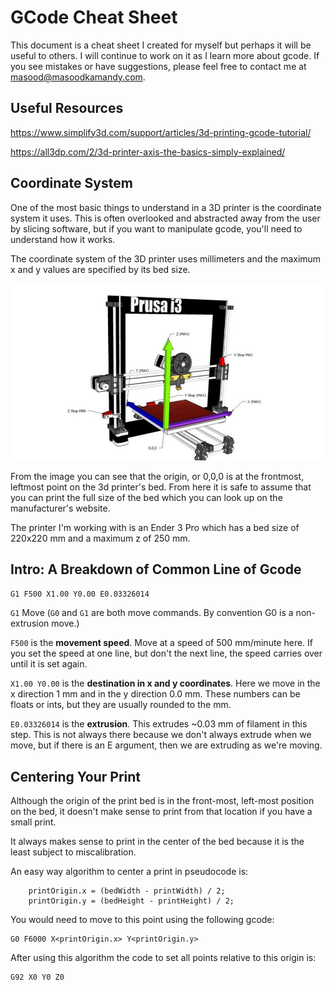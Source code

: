 # GCode Cheat Sheet

This document is a cheat sheet I created for myself but perhaps it will be useful to others. I will continue to work on it as I learn more about gcode. If you see mistakes or have suggestions, please feel free to contact me at masood@masoodkamandy.com.

## Useful Resources

https://www.simplify3d.com/support/articles/3d-printing-gcode-tutorial/

https://all3dp.com/2/3d-printer-axis-the-basics-simply-explained/

## Coordinate System

One of the most basic things to understand in a 3D printer is the coordinate system it uses. This is often overlooked and abstracted away from the user by slicing software, but if you want to manipulate gcode, you'll need to understand how it works.

The coordinate system of the 3D printer uses millimeters and the maximum x and y values are specified by its bed size.

![3d-printer-coordinates](images/3d-printer-coordinates.jpg)

From the image you can see that the origin, or 0,0,0 is at the frontmost, leftmost point on the 3d printer's bed. From here it is safe to assume that you can print the full size of the bed which you can look up on the manufacturer's website.

The printer I'm working with is an Ender 3 Pro which has a bed size of 220x220 mm and a maximum z of 250 mm.

## Intro: A Breakdown of Common Line of Gcode

```xml
G1 F500 X1.00 Y0.00 E0.03326014
```

`G1` Move (`G0` and `G1` are both move commands. By convention G0 is a non-extrusion move.)

`F500` is the **movement speed**. Move at a speed of 500 mm/minute here. If you set the speed at one line, but don't the next line, the speed carries over until it is set again.

`X1.00 Y0.00` is the **destination in x and y coordinates**. Here we move in the x direction 1 mm and in the y direction 0.0 mm. These numbers can be floats or ints, but they are usually rounded to the mm.

`E0.03326014` is the **extrusion**. This extrudes ~0.03 mm of filament in this step. This is not always there because we don't always extrude when we move, but if there is an E argument, then we are extruding as we're moving.

## Centering Your Print

Although the origin of the print bed is in the front-most, left-most position on the bed, it doesn't make sense to print from that location if you have a small print.

It always makes sense to print in the center of the bed because it is the least subject to miscalibration.

An easy way algorithm to center a print in pseudocode is:

```pseudocode
    printOrigin.x = (bedWidth - printWidth) / 2;
    printOrigin.y = (bedHeight - printHeight) / 2;
```

You would need to move to this point using the following gcode:

```
G0 F6000 X<printOrigin.x> Y<printOrigin.y>
```

After using this algorithm the code to set all points relative to this origin is:

```
G92 X0 Y0 Z0
```

